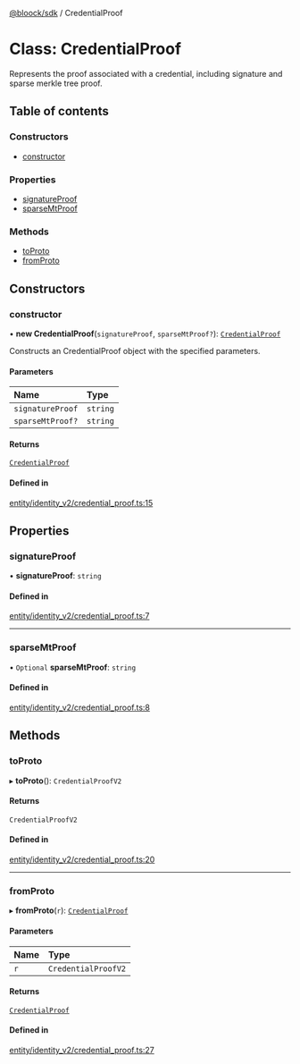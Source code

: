 [@bloock/sdk](../index.md) / CredentialProof

# Class: CredentialProof

Represents the proof associated with a credential, including signature and sparse merkle tree proof.

## Table of contents

### Constructors

- [constructor](CredentialProof.md#constructor)

### Properties

- [signatureProof](CredentialProof.md#signatureproof)
- [sparseMtProof](CredentialProof.md#sparsemtproof)

### Methods

- [toProto](CredentialProof.md#toproto)
- [fromProto](CredentialProof.md#fromproto)

## Constructors

### constructor

• **new CredentialProof**(`signatureProof`, `sparseMtProof?`): [`CredentialProof`](CredentialProof.md)

Constructs an CredentialProof object with the specified parameters.

#### Parameters

| Name | Type |
| :------ | :------ |
| `signatureProof` | `string` |
| `sparseMtProof?` | `string` |

#### Returns

[`CredentialProof`](CredentialProof.md)

#### Defined in

[entity/identity_v2/credential_proof.ts:15](https://github.com/bloock/bloock-sdk/blob/edef30d6/languages/js/src/entity/identity_v2/credential_proof.ts#L15)

## Properties

### signatureProof

• **signatureProof**: `string`

#### Defined in

[entity/identity_v2/credential_proof.ts:7](https://github.com/bloock/bloock-sdk/blob/edef30d6/languages/js/src/entity/identity_v2/credential_proof.ts#L7)

___

### sparseMtProof

• `Optional` **sparseMtProof**: `string`

#### Defined in

[entity/identity_v2/credential_proof.ts:8](https://github.com/bloock/bloock-sdk/blob/edef30d6/languages/js/src/entity/identity_v2/credential_proof.ts#L8)

## Methods

### toProto

▸ **toProto**(): `CredentialProofV2`

#### Returns

`CredentialProofV2`

#### Defined in

[entity/identity_v2/credential_proof.ts:20](https://github.com/bloock/bloock-sdk/blob/edef30d6/languages/js/src/entity/identity_v2/credential_proof.ts#L20)

___

### fromProto

▸ **fromProto**(`r`): [`CredentialProof`](CredentialProof.md)

#### Parameters

| Name | Type |
| :------ | :------ |
| `r` | `CredentialProofV2` |

#### Returns

[`CredentialProof`](CredentialProof.md)

#### Defined in

[entity/identity_v2/credential_proof.ts:27](https://github.com/bloock/bloock-sdk/blob/edef30d6/languages/js/src/entity/identity_v2/credential_proof.ts#L27)
